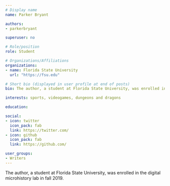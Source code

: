```yaml
---
# Display name
name: Parker Bryant

authors:
- parkerbryant

superuser: no

# Role/position
role: Student

# Organizations/Affiliations
organizations:
- name: Florida State University
  url: "https://fsu.edu"

# Short bio (displayed in user profile at end of posts)
bio: The author, a student at Florida State University, was enrolled in the digital microhistory lab in fall 2019.

interests: sports, videogames, dungeons and dragons

education:

social:
- icon: twitter
  icon_pack: fab
  link: https://twitter.com/
- icon: github
  icon_pack: fab
  link: https://github.com/

user_groups:
- Writers
---
```

The author, a student at Florida State University, was enrolled in the digital microhistory lab in fall 2019.



